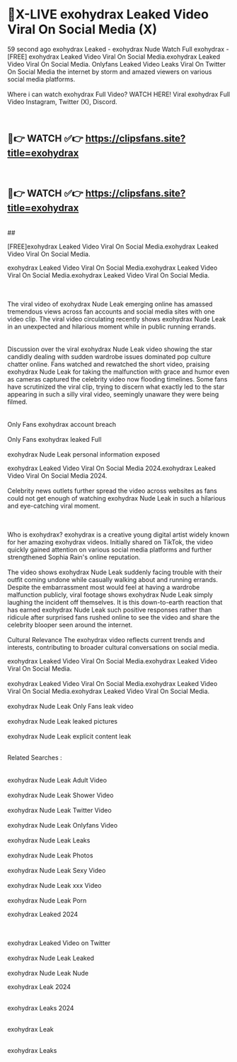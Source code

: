 # 🔴X-LIVE exohydrax Leaked Video Viral On Social Media (X)<br>


59 second ago exohydrax Leaked  - exohydrax Nude  Watch Full exohydrax - [FREE] exohydrax Leaked Video Viral On Social Media.exohydrax Leaked Video Viral On Social Media.   Onlyfans Leaked Video Leaks Viral On Twitter On Social Media the internet by storm and amazed viewers on various social media platforms. <br><br>
Where i can watch exohydrax Full Video? WATCH HERE! Viral exohydrax Full Video Instagram, Twitter (X), Discord. <br>


 <br>

##  🔴👉 WATCH ✅👉  <a href="https://clipsfans.site?title=exohydrax&ref=git">https://clipsfans.site?title=exohydrax</a> <br>
  <br>

##  🔴👉 WATCH ✅👉  <a href="https://clipsfans.site?title=exohydrax&ref=git">https://clipsfans.site?title=exohydrax</a> <br>
  <br>
  ##



[FREE]exohydrax Leaked Video Viral On Social Media.exohydrax Leaked Video Viral On Social Media. <br>

exohydrax Leaked Video Viral On Social Media.exohydrax Leaked Video Viral On Social Media.exohydrax Leaked Video Viral On Social Media. <br>


  <br>

  <br>
The viral video of exohydrax Nude Leak emerging online has amassed tremendous views across fan accounts and social media sites with one video clip. The viral video circulating recently shows exohydrax Nude Leak in an unexpected and hilarious moment while in public running errands.<br>
<br>


<br>
Discussion over the viral exohydrax Nude Leak video showing the star candidly dealing with sudden wardrobe issues dominated pop culture chatter online. Fans watched and rewatched the short video, praising exohydrax Nude Leak for taking the malfunction with grace and humor even as cameras captured the celebrity video now flooding timelines. Some fans have scrutinized the viral clip, trying to discern what exactly led to the star appearing in such a silly viral video, seemingly unaware they were being filmed.<br>
<br>
<br> 
Only Fans exohydrax account breach<br>
<br>
Only Fans exohydrax leaked Full <br>
<br>
exohydrax Nude Leak personal information exposed<br>

exohydrax Leaked Video Viral On Social Media 2024.exohydrax Leaked Video Viral On Social Media 2024. <br>
<br>
Celebrity news outlets further spread the video across websites as fans could not get enough of watching exohydrax Nude Leak in such a hilarious and eye-catching viral moment.<br>
<br>

<br>
Who is exohydrax? exohydrax is a creative young digital artist widely known for her amazing exohydrax videos. Initially shared on TikTok, the video quickly gained attention on various social media platforms and further strengthened Sophia Rain's online reputation.<br>
<br>
The video shows exohydrax Nude Leak suddenly facing trouble with their outfit coming undone while casually walking about and running errands. Despite the embarrassment most would feel at having a wardrobe malfunction publicly, viral footage shows exohydrax Nude Leak simply laughing the incident off themselves. It is this down-to-earth reaction that has earned exohydrax Nude Leak such positive responses rather than ridicule after surprised fans rushed online to see the video and share the celebrity blooper seen around the internet.<br>
<br>
Cultural Relevance The exohydrax video reflects current trends and interests, contributing to broader cultural conversations on social media.<br>

exohydrax Leaked Video Viral On Social Media.exohydrax Leaked Video Viral On Social Media.<br>
<br>
exohydrax Leaked Video Viral On Social Media.exohydrax Leaked Video Viral On Social Media.exohydrax Leaked Video Viral On Social Media.<br>
<br>
exohydrax Nude Leak Only Fans leak video<br>
<br>
exohydrax Nude Leak leaked pictures<br>
<br>
exohydrax Nude Leak explicit content leak<br>


<br>
Related Searches :<br>
<br>

<br>
exohydrax Nude Leak Adult Video<br>
<br>
exohydrax Nude Leak Shower Video<br>
<br>
exohydrax Nude Leak Twitter Video<br>
<br>
exohydrax Nude Leak Onlyfans Video<br>
<br>
exohydrax Nude Leak Leaks<br>
<br>
exohydrax Nude Leak Photos<br>

<br>
exohydrax Nude Leak Sexy Video<br>
<br>
exohydrax Nude Leak xxx Video<br>
<br>
exohydrax Nude Leak Porn<br>

exohydrax  Leaked 2024 <br> <br>
<br>

exohydrax Leaked Video on Twitter <br>
<br>
exohydrax Nude Leak Leaked<br>
<br>
exohydrax Nude Leak Nude<br>


exohydrax  Leak 2024 <br> <br>



exohydrax  Leaks 2024 <br> <br>



 
exohydrax  Leak<br> <br>



exohydrax  Leaks<br> <br>





</p>




 



</p>










